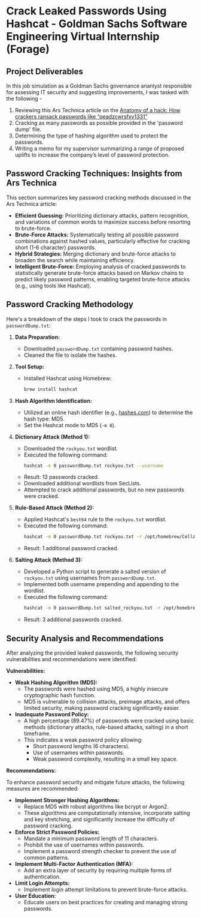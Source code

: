 # Crack Leaked Passwords Using Hashcat - Goldman Sachs Software Engineering Virtual Internship (Forage) 

## Project Deliverables

In this job simulation as a Goldman Sachs governance ananlyst responsible for assessing IT security and suggesting improvements, I was tasked with the following -
1. Reviewing this Ars Technica article on the [Anatomy of a hack: How crackers ransack passwords like “qeadzcwrsfxv1331”](https://arstechnica.com/information-technology/2013/05/how-crackers-make-minced-meat-out-of-your-passwords/)
2. Cracking as many passwords as possible provided in the 'password dump' file.
3. Determining the type of hashing algorithm used to protect the passwords.
5. Writing a memo for my supervisor summarizing a range of proposed uplifts to increase the company’s level of password protection.

## Password Cracking Techniques: Insights from Ars Technica

This section summarizes key password cracking methods discussed in the Ars Technica article:

* **Efficient Guessing:** Prioritizing dictionary attacks, pattern recognition, and variations of common words to maximize success before resorting to brute-force.
* **Brute-Force Attacks:** Systematically testing all possible password combinations against hashed values, particularly effective for cracking short (1-6 character) passwords.
* **Hybrid Strategies:** Merging dictionary and brute-force attacks to broaden the search while maintaining efficiency.
* **Intelligent Brute-Force:** Employing analysis of cracked passwords to statistically generate brute-force attacks based on Markov chains to predict likely password patterns, enabling targeted brute-force attacks (e.g., using tools like Hashcat).
  
## Password Cracking Methodology

Here's a breakdown of the steps I took to crack the passwords in `passwordDump.txt`:

1.  **Data Preparation:**
    * Downloaded `passwordDump.txt` containing password hashes.
    * Cleaned the file to isolate the hashes.

2.  **Tool Setup:**
    * Installed Hashcat using Homebrew: 
      ```bash
      brew install hashcat
      ```

3.  **Hash Algorithm Identification:**
    * Utilized an online hash identifier (e.g., [hashes.com](https://hashes.com/en/tools/hash_identifier)) to determine the hash type: MD5.
    * Set the Hashcat mode to MD5 (`-m 0`).

4.  **Dictionary Attack (Method 1):**
    * Downloaded the `rockyou.txt` wordlist.
    * Executed the following command:
        ```bash
        hashcat -m 0 passwordDump.txt rockyou.txt --username
        ```
    * Result: 13 passwords cracked.
    * Downloaded additional wordlists from SecLists.
    * Attempted to crack additional passwords, but no new passwords were cracked.

5.  **Rule-Based Attack (Method 2):**
    * Applied Hashcat's `best64` rule to the `rockyou.txt` wordlist.
    * Executed the following command:
        ```bash
        hashcat -m 0 passwordDump.txt rockyou.txt -r /opt/homebrew/Cellar/hashcat/6.2.6_1/share/doc/hashcat/rules/best64.rule --username
        ```
    * Result: 1 additional password cracked.

6.  **Salting Attack (Method 3):**
    * Developed a Python script to generate a salted version of `rockyou.txt` using usernames from `passwordDump.txt`.
    * Implemented both username prepending and appending to the wordlist.
    * Executed the following command:
        ```bash
        hashcat -m 0 passwordDump.txt salted_rockyou.txt -r /opt/homebrew/Cellar/hashcat/6.2.6_1/share/doc/hashcat/rules/best64.rule --username
        ```
    * Result: 3 additional passwords cracked.

## Security Analysis and Recommendations

After analyzing the provided leaked passwords, the following security vulnerabilities and recommendations were identified:

**Vulnerabilities:**

* **Weak Hashing Algorithm (MD5):**
    * The passwords were hashed using MD5, a highly insecure cryptographic hash function.
    * MD5 is vulnerable to collision attacks, preimage attacks, and offers limited security, making password cracking significantly easier.
* **Inadequate Password Policy:**
    * A high percentage (89.47%) of passwords were cracked using basic methods (dictionary attacks, rule-based attacks, salting) in a short timeframe.
    * This indicates a weak password policy allowing:
        * Short password lengths (6 characters).
        * Use of usernames within passwords.
        * Weak password complexity, resulting in a small key space.

**Recommendations:**

To enhance password security and mitigate future attacks, the following measures are recommended:

* **Implement Stronger Hashing Algorithms:**
    * Replace MD5 with robust algorithms like bcrypt or Argon2.
    * These algorithms are computationally intensive, incorporate salting and key stretching, and significantly increase the difficulty of password cracking.
* **Enforce Strict Password Policies:**
    * Mandate a minimum password length of 11 characters.
    * Prohibit the use of usernames within passwords.
    * Implement a password strength checker to prevent the use of common patterns.
* **Implement Multi-Factor Authentication (MFA):**
    * Add an extra layer of security by requiring multiple forms of authentication.
* **Limit Login Attempts:**
    * Implement login attempt limitations to prevent brute-force attacks.
* **User Education:**
    * Educate users on best practices for creating and managing strong passwords.


